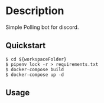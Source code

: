 # Description

Simple Polling bot for discord.

## Quickstart

    $ cd ${workspaceFolder}
    $ pipenv lock -r > requirements.txt
    $ docker-compose build
    $ docker-compose up -d

## Usage

